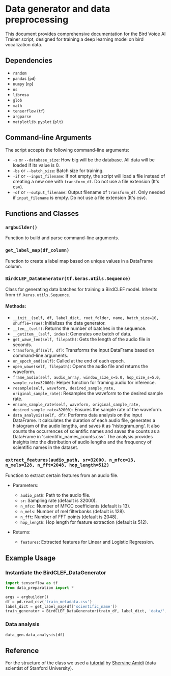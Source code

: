 # Data generator and data preprocessing

This document provides comprehensive documentation for the Bird Voice AI Trainer script, designed for training a deep learning model on bird vocalization data.

## Dependencies

- `random`
- `pandas` (`pd`)
- `numpy` (`np`)
- `os`
- `librosa`
- `glob`
- `math`
- `tensorflow` (`tf`)
- `argparse`
- `matplotlib.pyplot` (`plt`)

## Command-line Arguments

The script accepts the following command-line arguments:

- `-s` or `--database_size`: How big will be the database. All data will be loaded if its value is 0.
- `-bs` or `--batch_size`: Batch size for training.
- `-if` or `--input_filename`: If not empty, the script will load a file instead of creating a new one with `transform_df`. Do not use a file extension (It's csv).
- `-of` or `--output_filename`: Output filename of `transform_df`. Only needed if `input_filename` is empty. Do not use a file extension (It's csv).

## Functions and Classes

### `argbuilder()`

Function to build and parse command-line arguments.

### `get_label_map(df_column)`

Function to create a label map based on unique values in a DataFrame column.

### `BirdCLEF_DataGenerator(tf.keras.utils.Sequence)`

Class for generating data batches for training a BirdCLEF model. Inherits from `tf.keras.utils.Sequence`.

#### Methods:

- `__init__(self, df, label_dict, root_folder, name, batch_size=10, shuffle=True)`: Initializes the data generator.
- `__len__(self)`: Returns the number of batches in the sequence.
- `__getitem__(self, index)`: Generates one batch of data.
- `get_wawe_len(self, filepath)`: Gets the length of the audio file in seconds.
- `transform_df(self, df)`: Transforms the input DataFrame based on command-line arguments.
- `on_epoch_end(self)`: Called at the end of each epoch.
- `open_wawe(self, filepath)`: Opens the audio file and returns the waveform.
- `frame_audio(self, audio_array, window_size_s=5.0, hop_size_s=5.0, sample_rate=32000)`: Helper function for framing audio for inference.
- `resample(self, waveform, desired_sample_rate, original_sample_rate)`: Resamples the waveform to the desired sample rate.
- `ensure_sample_rate(self, waveform, original_sample_rate, desired_sample_rate=32000)`: Ensures the sample rate of the waveform.
- `data_analysis(self, df)`: Performs data analysis on the input DataFrame. It calculates the duration of each audio file, generates a histogram of the audio lengths, and saves it as 'histogram.png'. It also counts the occurrences of scientific names and saves the counts as a DataFrame in 'scientific_names_counts.csv'. The analysis provides insights into the distribution of audio lengths and the frequency of scientific names in the dataset.

### `extract_features(audio_path, sr=32000, n_mfcc=13, n_mels=128, n_fft=2048, hop_length=512)`

Function to extract certain features from an audio file.

- Parameters:
    - `audio_path`: Path to the audio file.
    - `sr`: Sampling rate (default is 32000).
    - `n_mfcc`: Number of MFCC coefficients (default is 13).
    - `n_mels`: Number of mel filterbanks (default is 128).
    - `n_fft`: Number of FFT points (default is 2048).
    - `hop_length`: Hop length for feature extraction (default is 512).

- Returns:
    - `features`: Extracted features for Linear and Logistic Regression.

## Example Usage

### Instantiate the BirdCLEF_DataGenerator

```python
import tensorflow as tf
from data_preparation import *

args = argbuilder()
df = pd.read_csv('train_metadata.csv')
label_dict = get_label_map(df['scientific_name'])
train_generator = BirdCLEF_DataGenerator(train_df, label_dict, 'data/', batch_size=args.batch_size, name='train')
```
### Data analysis


```python
data_gen.data_analysis(df)
```

## Reference
For the structure of the class we used a [tutorial](https://stanford.edu/~shervine/blog/keras-how-to-generate-data-on-the-fly) by [Shervine Amidi](https://stanford.edu/~shervine/) (data scientist of Stanford University).